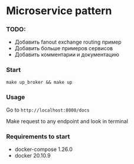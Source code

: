 # Microservice pattern

### TODO:

- Добавить fanout exchange routing пример
- Добавить больше примеров сервисов
- Добавить комментарии и документацию


### Start

```
make up_broker && make up
```


### Usage

Go to `http://localhost:8000/docs`

Make request to any endpoint and look in terminal

### Requirements to start

- docker-compose 1.26.0
- docker 20.10.9
